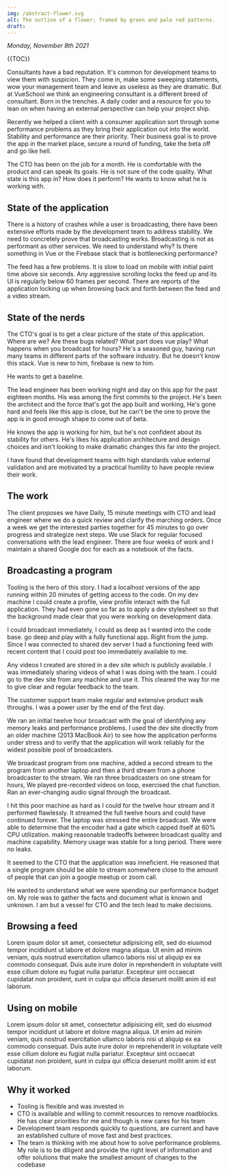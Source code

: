 ```yaml
---
img: /abstract-flower.svg
alt: The outline of a flower; framed by green and pale red patterns.
draft:
---
```


*Monday, November 8th 2021*

{{TOC}}

Consultants have a bad reputation. It's common for development teams to view them with suspicion. They come in, make some sweeping statements, wow your management team and leave as useless as they are dramatic. But at VueSchool we think an engineering consultant is a different breed of consultant. Born in the trenches. A daily coder and a resource for you to lean on when having an external perspective can help your project ship.

Recently we helped a client with a consumer application sort through some performance problems as they bring their application out into the world. Stability and performance are their priority. Their business goal is to prove the app in the market place, secure a round of funding, take the beta off and go like hell.

The CTO has been on the job for a month. He is comfortable with the product and can speak its goals. He is not sure of the code quality. What state is this app in? How does it perform? He wants to know what he is working with.


## State of the application

There is a history of crashes while a user is broadcasting, there have been extensive efforts made by the development team to address stability. We need to concretely prove that broadcasting works. Broadcasting is not as performant as other services. We need to understand why? Is there something in Vue or the Firebase stack that is bottlenecking performance?

The feed has a few problems. It is slow to load on mobile with initial paint time above six seconds. Any aggressive scrolling locks the feed up and its UI is regularly below 60 frames per second. There are reports of the application locking up when browsing back and forth between the feed and a video stream.

## State of the nerds

The CTO's goal is to get a clear picture of the state of this application. Where are we? Are these bugs related? What part does vue play? What happens when you broadcast for hours?  He's a seasoned guy, having run many teams in different parts of the software industry. But he doesn't know this stack. Vue is new to him, firebase is new to him.

He wants to get a baseline.

The lead engineer has been working night and day on this app for the past eighteen months. His was among the first commits to the project. He's been the architect and the force that's got the app built and working, He's gone hard and feels like this app is close, but he can't be the one to prove the app is in good enough shape to come out of beta.

He knows the app is working for him, but he's not confident about its stability for others. He's likes his application architecture and design choices and isn't looking to make dramatic changes this far into the project.

I have found that development teams with high standards value external validation and are motivated by a practical humility to have people review their work.

## The work

The client proposes we have Daily, 15 minute meetings with CTO and lead engineer where we do a quick review and clarify the marching orders. Once a week we get the interested parties together for 45 minutes to go over progress and strategize next steps. We use Slack for regular focused conversations with the lead engineer. There are four weeks of work and I maintain a shared Google doc for each as a notebook of the facts.

## Broadcasting a program

Tooling is the hero of this story. I had a localhost versions of the app running within 20 minutes of getting access to the code. On my dev machine I could create a profile, view profile interact with the full application. They had even gone so far as to apply a dev stylesheet so that the background made clear that you were working on development data.

I could broadcast immediately, I could as deep as I wanted into the code base.  go deep and play with a fully functional app. Right from the jump. Since I was connected to shared dev server I had a functioning feed with recent content that I could post too immediately available to me.

Any videos I created are stored in a dev site which is publicly available. I was immediately sharing videos of what I was doing with the team. I could go to the dev site from any machine and use it. This cleared the way for me to give clear and regular feedback to the team.

The customer support team make regular and extensive product walk throughs. I was a power user by the end of the first day.

We ran an initial twelve hour broadcast with the goal of identifying any memory leaks and performance problems. I used the dev site directly from an older machine (2013 MacBook Air) to see how the application performs under stress and to verify that the application will work reliably for the widest possible pool of broadcasters.

We broadcast program from one machine, added a second stream to the program from another laptop and then a third stream from a phone broadcaster to the stream. We ran three broadcasters on one stream for hours, We played pre-recorded videos on loop, exercised the chat function. Ran an ever-changing audio signal through the broadcast.

I hit this poor machine as hard as I could for the twelve hour stream and it performed flawlessly. It streamed the full twelve hours and could have continued forever. The laptop was stressed the entire broadcast. We were able to determine that the encoder had a gate which capped itself at 60% CPU utilization.  making reasonable tradeoffs between broadcast quality and machine capability. Memory usage was stable for a long period. There were no leaks.

It seemed to the CTO that the application was inneficient. He reasoned that a single program should be able to stream somewhere close to the amount of people that can join a google meetup or zoom call.

He wanted to understand what we were spending our performance budget on. My role was to gather the facts and document what is known and unknown. I am but a vessel for CTO and the tech lead to make decisions.


## Browsing a feed

Lorem ipsum dolor sit amet, consectetur adipisicing elit, sed do eiusmod tempor incididunt ut labore et dolore magna aliqua. Ut enim ad minim veniam, quis nostrud exercitation ullamco laboris nisi ut aliquip ex ea commodo consequat. Duis aute irure dolor in reprehenderit in voluptate velit esse cillum dolore eu fugiat nulla pariatur. Excepteur sint occaecat cupidatat non proident, sunt in culpa qui officia deserunt mollit anim id est laborum.

## Using on mobile

Lorem ipsum dolor sit amet, consectetur adipisicing elit, sed do eiusmod tempor incididunt ut labore et dolore magna aliqua. Ut enim ad minim veniam, quis nostrud exercitation ullamco laboris nisi ut aliquip ex ea commodo consequat. Duis aute irure dolor in reprehenderit in voluptate velit esse cillum dolore eu fugiat nulla pariatur. Excepteur sint occaecat cupidatat non proident, sunt in culpa qui officia deserunt mollit anim id est laborum.

## Why it worked

- Tooling is flexible and was invested in
- CTO is available and willing to commit resources to remove roadblocks. He has clear priorities for me and though is new cares for his team
- Development team responds quickly to questions, are current and have an established culture of move fast and best practices.
- The team is thinking with me about how to solve performance problems. My role is to be diligent and provide the right level of information and offer solutions that make the smallest amount of changes to the codebase

